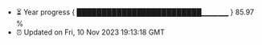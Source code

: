 - ⏳ Year progress { █████████████████████████▁▁▁▁▁ } 85.97 %
- ⏰ Updated on Fri, 10 Nov 2023 19:13:18 GMT


